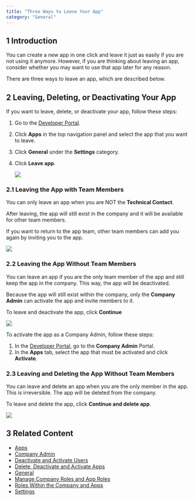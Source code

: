 ```yaml
---
title: "Three Ways to Leave Your App"
category: "General"
---
```


## 1 Introduction

You can create a new app in one click and leave it just as easily if you are not using it anymore. However, if you are thinking about leaving an app, consider whether you may want to use that app later for any reason.

There are three ways to leave an app, which are described below.

## 2 Leaving, Deleting, or Deactivating Your App

If you want to leave, delete, or deactivate your app, follow these steps:

1. Go to the [Developer Portal](http://home.mendix.com).
2. Click **Apps** in the top navigation panel and select the app that you want to leave.
3. Click **General** under the **Settings** category.
4. Click **Leave app**.

    ![](attachments/settings/leave-app.png)    

### 2.1 Leaving the App with Team Members

You can only leave an app when you are NOT the **Technical Contact**.

After leaving, the app will still exist in the company and it will be available for other team members.

If you want to return to the app team, other team members can add you again by inviting you to the app.

   ![](attachments/settings/confirmation-leave.png) 

### 2.2 Leaving the App Without Team Members

You can leave an app if you are the only team member of the app and still keep the app in the company. This way, the app will be deactivated.

Because the app will still exist within the company, only the **Company Admin** can activate the app and invite members to it.

To leave and deactivate the app, click **Continue**

   ![](attachments/settings/delete-app.png)

To activate the app as a Company Admin, follow these steps:

1. In the [Developer Portal](http://home.mendix.com), go to the **Company Admin** Portal.
2. In the **Apps** tab, select the app that must be activated and click **Activate**.

### 2.3 Leaving and Deleting the App Without Team Members

You can leave and delete an app when you are the only member in the app. This is irreversible. The app will be deleted from the company.

To leave and delete the app, click **Continue and delete app**.

   ![](attachments/settings/delete-app.png) 

## 3 Related Content

* [Apps](/developerportal/companyadmin/apps)
* [Company Admin](/developerportal/companyadmin)
* [Deactivate and Activate Users](/developerportal/howto/deactivate-users)
* [Delete, Deactivate and Activate Apps](/developerportal/howto/delete-apps)
* [General](/developerportal/settings/general-settings)
* [Manage Company Roles and App Roles](/developerportal/howto/change-roles)
* [Roles Within the Company and Apps](roles)
* [Settings](/developerportal/settings)
